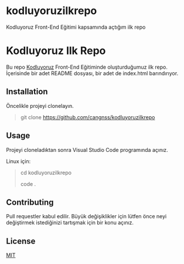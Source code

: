 # kodluyoruzilkrepo
Kodluyoruz Front-End Eğitimi kapsamında açtığım ilk repo

# Kodluyoruz Ilk Repo

Bu repo [Kodluyoruz](https://kodluyoruz.org/) Front-End Eğitiminde oluşturduğumuz ilk repo. İçerisinde bir adet README dosyası, bir adet de index.html barındırıyor.

## Installation 

Öncelikle projeyi clonelayın. 

> git clone https://github.com/cangnss/kodluyoruzilkrepo

## Usage

Projeyi cloneladıktan sonra Visual Studio Code programında açınız.

Linux için:

> cd kodluyoruzilkrepo
>
> code .

## Contributing

Pull requestler kabul edilir. Büyük değişiklikler için lütfen önce neyi değiştirmek istediğinizi tartışmak için bir konu açınız.

## License

[MIT](https://opensource.org/licenses/MIT)